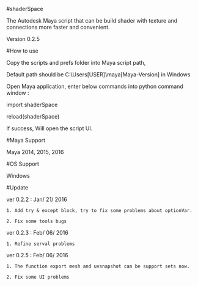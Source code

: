 #shaderSpace

The Autodesk Maya script that can be build shader with texture and connections more faster and convenient.

Version 0.2.5

#How to use

Copy the scripts and prefs folder into Maya script path,

Default path should be C:\Users\[USER]\maya\[Maya-Version] in Windows

Open Maya application, enter below commands into python command window :

import shaderSpace

reload(shaderSpace)

If success, Will open the script UI.

#Maya Support

Maya 2014, 2015, 2016

#OS Support

Windows

#Update

ver 0.2.2 : Jan/ 21/ 2016

    1. Add try & except block, try to fix some problems about optionVar.

    2. Fix some tools bugs

ver 0.2.3 : Feb/ 06/ 2016

    1. Refine serval problems

ver 0.2.5 : Feb/ 06/ 2016

    1. The function export mesh and uvsnapshot can be support sets now.
    
    2. Fix some UI problems
